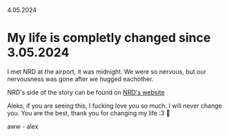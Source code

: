 4.05.2024
# My life is completly changed since 3.05.2024

I met NRD at the airport, it was midnight. We were so nervous, but our nervousness was gone after we hugged eachother.

NRD's side of the story can be found on [NRD's website](https://nrd.negativezero.online)

Aleks, if you are seeing this, I fucking love you so much. I will never change you. You are the best, thank you for changing my life :3 💙

aww - alex